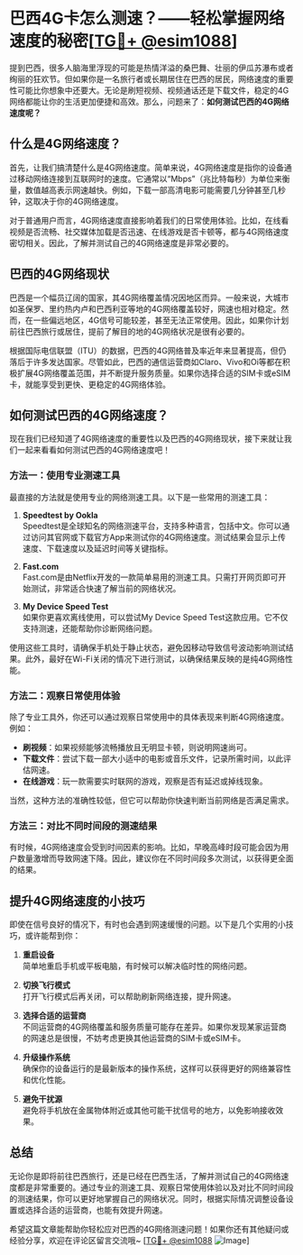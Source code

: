 # 巴西4G卡怎么测速？——轻松掌握网络速度的秘密[[TG💪+ @esim1088](https://t.me/s/esim1088)]

提到巴西，很多人脑海里浮现的可能是热情洋溢的桑巴舞、壮丽的伊瓜苏瀑布或者绚丽的狂欢节。但如果你是一名旅行者或长期居住在巴西的居民，网络速度的重要性可能比你想象中还要大。无论是刷短视频、视频通话还是下载文件，稳定的4G网络都能让你的生活更加便捷和高效。那么，问题来了：**如何测试巴西的4G网络速度呢？**

## 什么是4G网络速度？

首先，让我们搞清楚什么是4G网络速度。简单来说，4G网络速度是指你的设备通过移动网络连接到互联网时的速度。它通常以“Mbps”（兆比特每秒）为单位来衡量，数值越高表示网速越快。例如，下载一部高清电影可能需要几分钟甚至几秒钟，这取决于你的4G网络速度。

对于普通用户而言，4G网络速度直接影响着我们的日常使用体验。比如，在线看视频是否流畅、社交媒体加载是否迅速、在线游戏是否卡顿等，都与4G网络速度密切相关。因此，了解并测试自己的4G网络速度是非常必要的。

## 巴西的4G网络现状

巴西是一个幅员辽阔的国家，其4G网络覆盖情况因地区而异。一般来说，大城市如圣保罗、里约热内卢和巴西利亚等地的4G网络覆盖较好，网速也相对稳定。然而，在一些偏远地区，4G信号可能较差，甚至无法正常使用。因此，如果你计划前往巴西旅行或居住，提前了解目的地的4G网络状况是很有必要的。

根据国际电信联盟（ITU）的数据，巴西的4G网络普及率近年来显著提高，但仍落后于许多发达国家。尽管如此，巴西的通信运营商如Claro、Vivo和Oi等都在积极扩展4G网络覆盖范围，并不断提升服务质量。如果你选择合适的SIM卡或eSIM卡，就能享受到更快、更稳定的4G网络体验。

## 如何测试巴西的4G网络速度？

现在我们已经知道了4G网络速度的重要性以及巴西的4G网络现状，接下来就让我们一起来看看如何测试巴西的4G网络速度吧！

### 方法一：使用专业测速工具

最直接的方法就是使用专业的网络测速工具。以下是一些常用的测速工具：

1. **Speedtest by Ookla**  
   Speedtest是全球知名的网络测速平台，支持多种语言，包括中文。你可以通过访问其官网或下载官方App来测试你的4G网络速度。测试结果会显示上传速度、下载速度以及延迟时间等关键指标。

2. **Fast.com**  
   Fast.com是由Netflix开发的一款简单易用的测速工具。只需打开网页即可开始测试，非常适合快速了解当前的网络状况。

3. **My Device Speed Test**  
   如果你更喜欢离线使用，可以尝试My Device Speed Test这款应用。它不仅支持测速，还能帮助你诊断网络问题。

使用这些工具时，请确保手机处于静止状态，避免因移动导致信号波动影响测试结果。此外，最好在Wi-Fi关闭的情况下进行测试，以确保结果反映的是纯4G网络性能。

### 方法二：观察日常使用体验

除了专业工具外，你还可以通过观察日常使用中的具体表现来判断4G网络速度。例如：

- **刷视频**：如果视频能够流畅播放且无明显卡顿，则说明网速尚可。
- **下载文件**：尝试下载一部大小适中的电影或音乐文件，记录所需时间，以此评估网速。
- **在线游戏**：玩一款需要实时联网的游戏，观察是否有延迟或掉线现象。

当然，这种方法的准确性较低，但它可以帮助你快速判断当前网络是否满足需求。

### 方法三：对比不同时间段的测速结果

有时候，4G网络速度会受到时间因素的影响。比如，早晚高峰时段可能会因为用户数量激增而导致网速下降。因此，建议你在不同时间段多次测试，以获得更全面的结果。

## 提升4G网络速度的小技巧

即使在信号良好的情况下，有时也会遇到网速缓慢的问题。以下是几个实用的小技巧，或许能帮到你：

1. **重启设备**  
   简单地重启手机或平板电脑，有时候可以解决临时性的网络问题。

2. **切换飞行模式**  
   打开飞行模式后再关闭，可以帮助刷新网络连接，提升网速。

3. **选择合适的运营商**  
   不同运营商的4G网络覆盖和服务质量可能存在差异。如果你发现某家运营商的网速总是很慢，不妨考虑更换其他运营商的SIM卡或eSIM卡。

4. **升级操作系统**  
   确保你的设备运行的是最新版本的操作系统，这样可以获得更好的网络兼容性和优化性能。

5. **避免干扰源**  
   避免将手机放在金属物体附近或其他可能干扰信号的地方，以免影响接收效果。

## 总结

无论你是即将前往巴西旅行，还是已经在巴西生活，了解并测试自己的4G网络速度都是非常重要的。通过专业的测速工具、观察日常使用体验以及对比不同时间段的测速结果，你可以更好地掌握自己的网络状况。同时，根据实际情况调整设备设置或选择合适的运营商，也能有效提升网速。

希望这篇文章能帮助你轻松应对巴西的4G网络测速问题！如果你还有其他疑问或经验分享，欢迎在评论区留言交流哦~ [[TG💪+ @esim1088](https://t.me/s/esim1088) ![Image](https://i.postimg.cc/4NQfJmqS/Snipaste-2025-05-13-00-14-12.png)]
